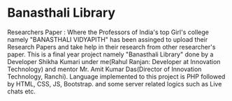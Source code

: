 # Banasthali Library
Researchers Paper : Where the Professors of India's top Girl's college namely "BANASTHALI VIDYAPITH" has been assinged to upload their Research Papers and take help in their research from other researcher's paper. This is a final year project namely "Banasthali Library" done by a Developer Shikha Kumari under me(Rahul Ranjan: Developer at Innovation Technology) and mentor Mr. Amit Kumar Das(Director of Innovation Technology, Ranchi). Language implemented to this project is PHP followed by HTML, CSS, JS, Bootstrap. and some server related logics such as Live chats etc.
